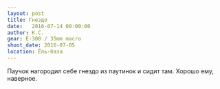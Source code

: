 ```yaml
---
layout: post
title: Гнездо
date:   2016-07-14 00:00:00
author: К.С.
gear: E-300 / 35mm macro
shoot_date: 2016-07-05
location: Ёль-база
---
```


Паучок нагородил себе гнездо из паутинок и сидит там. Хорошо ему, наверное.
